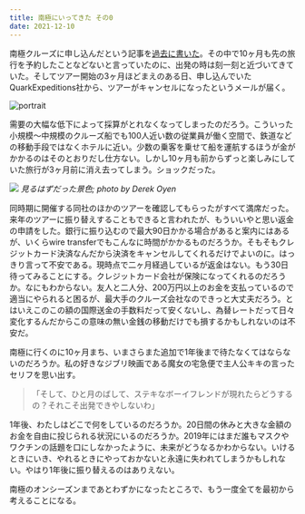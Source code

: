 ```yaml
---
title: 南極にいってきた その0
date: 2021-12-10
---
```


南極クルーズに申し込んだという記事を[過去に書いた](/post/1615706385)。その中で10ヶ月も先の旅行を予約したことなどないと言っていたのに、出発の時は刻一刻と近づいてきていた。そしてツアー開始の3ヶ月ほどまえのある日、申し込んでいたQuarkExpeditions社から、ツアーがキャンセルになったというメールが届く。

![portrait](https://photos.smugmug.com/photos/i-TTVnnvF/0/7bd281e5/M/i-TTVnnvF-M.png)

需要の大幅な低下によって採算がとれなくなってしまったのだろう。こういった小規模〜中規模のクルーズ船でも100人近い数の従業員が働く空間で、鉄道などの移動手段ではなくホテルに近い。少数の乗客を乗せて船を運航するほうが金がかかるのはそのとおりだし仕方ない。しかし10ヶ月も前からずっと楽しみにしていた旅行が3ヶ月前に消え去ってしまう。ショックだった。

![](https://source.unsplash.com/-Eu3Iud63rA/1600x900)
*見るはずだった景色; photo by Derek Oyen*

同時期に開催する同社のほかのツアーを確認してもらったがすべて満席だった。来年のツアーに振り替えすることもできると言われたが、もういいやと思い返金の申請をした。銀行に振り込むので最大90日かかる場合があると案内にはあるが、いくらwire transferでもこんなに時間がかかるものだろうか。そもそもクレジットカード決済なんだから決済をキャンセルしてくれるだけでよいのに。はっきり言って不安である。現時点で二ヶ月経過しているが返金はない。もう30日待ってみることにする。クレジットカード会社が保険になってくれるのだろうか。なにもわからない。友人と二人分、200万円以上のお金を支払っているので適当にやられると困るが、最大手のクルーズ会社なのできっと大丈夫だろう。とはいえこのこの額の国際送金の手数料だって安くないし、為替レートだって日々変化するんだからこの意味の無い金銭の移動だけでも損するかもしれないのは不安だ。

南極に行くのに10ヶ月まち、いまさらまた追加で1年後まで待たなくてはならないのだろうか。私の好きなジブリ映画である魔女の宅急便で主人公キキの言ったセリフを思い出す。

>「そして、ひと月のばして、ステキなボーイフレンドが現れたらどうするの？それこそ出発できやしないわ」

1年後、わたしはどこで何をしているのだろうか。20日間の休みと大きな金額のお金を自由に投じられる状況にいるのだろうか。2019年にはまだ誰もマスクやワクチンの話題を口にしなかったように、未来がどうなるかわからない。いけるときにいき、やれるときにやっておかないと永遠に失われてしまうかもしれない。やはり1年後に振り替えるのはありえない。

南極のオンシーズンまであとわずかになったところで、もう一度全てを最初から考えることになる。
